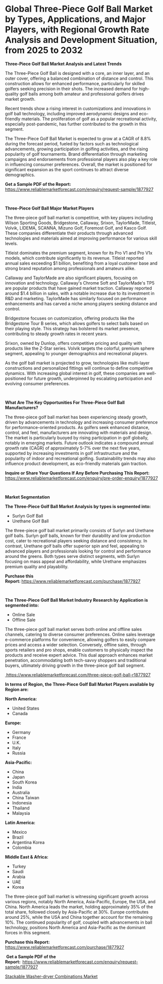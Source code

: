 <p><h1>Global Three-Piece Golf Ball Market by Types, Applications, and Major Players, with Regional Growth Rate Analysis and Development Situation, from 2025 to 2032</h1></p><p><strong>Three-Piece Golf Ball Market Analysis and Latest Trends</strong></p>
<p><p>The Three-Piece Golf Ball is designed with a core, an inner layer, and an outer cover, offering a balanced combination of distance and control. This construction allows for enhanced performance, particularly for skilled golfers seeking precision in their shots. The increased demand for high-quality golf balls among both amateur and professional golfers drives market growth.</p><p>Recent trends show a rising interest in customizations and innovations in golf ball technology, including improved aerodynamic designs and eco-friendly materials. The proliferation of golf as a popular recreational activity, especially post-pandemic, has further contributed to the growth in this segment. </p><p>The Three-Piece Golf Ball Market is expected to grow at a CAGR of 8.8% during the forecast period, fueled by factors such as technological advancements, growing participation in golfing activities, and the rising popularity of golf tournaments. Brand differentiation through marketing campaigns and endorsements from professional players also play a key role in influencing consumer preferences. Overall, the market is positioned for significant expansion as the sport continues to attract diverse demographics.</p></p>
<p><strong>Get a Sample PDF of the Report:&nbsp;</strong> <a href="https://www.reliablemarketforecast.com/enquiry/request-sample/1877927?utm_campaign=1130&utm_medium=2&utm_source=Github&utm_content=ia&utm_term=10022025&utm_id=three-piece-golf-ball">https://www.reliablemarketforecast.com/enquiry/request-sample/1877927</a></p>
<p>&nbsp;</p>
<p><strong>Three-Piece Golf Ball Major Market Players</strong></p>
<p><p>The three-piece golf ball market is competitive, with key players including Wilson Sporting Goods, Bridgestone, Callaway, Srixon, TaylorMade, Titleist, Volvik, LIDEMA, SCANNA, Mizuno Golf, Foremost Golf, and Kasco Golf. These companies differentiate their products through advanced technologies and materials aimed at improving performance for various skill levels.</p><p>Titleist dominates the premium segment, known for its Pro V1 and Pro V1x models, which contribute significantly to its revenue. Titleist reported annual sales exceeding $1 billion, benefiting from a loyal customer base and strong brand reputation among professionals and amateurs alike.</p><p>Callaway and TaylorMade are also significant players, focusing on innovation and technology. Callaway's Chrome Soft and TaylorMade's TP5 are popular products that have gained market traction. Callaway reported around $1.4 billion in sales, with a notable increase due to its investment in R&D and marketing. TaylorMade has similarly focused on performance enhancements and has carved a niche among players seeking distance and control. </p><p>Bridgestone focuses on customization, offering products like the Bridgestone Tour B series, which allows golfers to select balls based on their playing style. This strategy has bolstered its market presence, contributing to steady growth rates in recent years.</p><p>Srixon, owned by Dunlop, offers competitive pricing and quality with products like the Z-Star series. Volvik targets the colorful, premium sphere segment, appealing to younger demographics and recreational players.</p><p>As the golf ball market is projected to grow, technologies like multi-layer constructions and personalized fittings will continue to define competitive dynamics. With increasing global interest in golf, these companies are well-positioned for future growth, underpinned by escalating participation and evolving consumer preferences.</p></p>
<p>&nbsp;</p>
<p><strong>What Are The Key Opportunities For Three-Piece Golf Ball Manufacturers?</strong></p>
<p><p>The three-piece golf ball market has been experiencing steady growth, driven by advancements in technology and increasing consumer preference for performance-oriented products. As golfers seek enhanced distance, control, and feel, manufacturers are innovating with materials and design. The market is particularly buoyed by rising participation in golf globally, notably in emerging markets. Future outlook indicates a compound annual growth rate (CAGR) of approximately 5-7% over the next five years, supported by increasing investments in golf infrastructure and the popularity of indoor and recreational golfing. Sustainability trends may also influence product development, as eco-friendly materials gain traction.</p></p>
<p><strong>Inquire or Share Your Questions If Any Before Purchasing This Report:</strong> <a href="https://www.reliablemarketforecast.com/enquiry/pre-order-enquiry/1877927?utm_campaign=1130&utm_medium=2&utm_source=Github&utm_content=ia&utm_term=10022025&utm_id=three-piece-golf-ball">https://www.reliablemarketforecast.com/enquiry/pre-order-enquiry/1877927</a></p>
<p>&nbsp;</p>
<p><strong>Market Segmentation</strong></p>
<p><strong>The Three-Piece Golf Ball Market Analysis by types is segmented into:</strong></p>
<p><ul><li>Surlyn Golf Ball</li><li>Urethane Golf Ball</li></ul></p>
<p><p>The three-piece golf ball market primarily consists of Surlyn and Urethane golf balls. Surlyn golf balls, known for their durability and low production cost, cater to recreational players seeking distance and consistency. In contrast, Urethane golf balls offer superior spin and feel, appealing to advanced players and professionals looking for control and performance around the greens. Both types serve distinct segments, with Surlyn focusing on mass appeal and affordability, while Urethane emphasizes premium quality and playability.</p></p>
<p><strong>Purchase this Report:&nbsp;</strong><a href="https://www.reliablemarketforecast.com/purchase/1877927?utm_campaign=1130&utm_medium=2&utm_source=Github&utm_content=ia&utm_term=10022025&utm_id=three-piece-golf-ball">https://www.reliablemarketforecast.com/purchase/1877927</a></p>
<p>&nbsp;</p>
<p><strong>The Three-Piece Golf Ball Market Industry Research by Application is segmented into:</strong></p>
<p><ul><li>Online Sale</li><li>Offline Sale</li></ul></p>
<p><p>The three-piece golf ball market serves both online and offline sales channels, catering to diverse consumer preferences. Online sales leverage e-commerce platforms for convenience, allowing golfers to easily compare prices and access a wider selection. Conversely, offline sales, through sports retailers and pro shops, enable customers to physically inspect the products and receive expert advice. This dual approach enhances market penetration, accommodating both tech-savvy shoppers and traditional buyers, ultimately driving growth in the three-piece golf ball segment.</p></p>
<p><a href="https://www.reliablemarketforecast.com/three-piece-golf-ball-r1877927?utm_campaign=1130&utm_medium=2&utm_source=Github&utm_content=ia&utm_term=10022025&utm_id=three-piece-golf-ball">&nbsp;https://www.reliablemarketforecast.com/three-piece-golf-ball-r1877927</a></p>
<p><strong>In terms of Region, the Three-Piece Golf Ball Market Players available by Region are:</strong></p>
<p>
    <p> <strong> North America: </strong>
        <ul>
            <li>United States</li>
            <li>Canada</li>
        </ul>
        </p> 
    <p> <strong> Europe: </strong>
        <ul>
            <li>Germany</li>
            <li>France</li>
            <li>U.K.</li>
            <li>Italy</li>
            <li>Russia</li>
        </ul>
        </p> 
    <p> <strong> Asia-Pacific: </strong>
        <ul>
            <li>China</li>
            <li>Japan</li>
            <li>South Korea</li>
            <li>India</li>
            <li>Australia</li>
            <li>China Taiwan</li>
            <li>Indonesia</li>
            <li>Thailand</li>
            <li>Malaysia</li>
        </ul>
        </p> 
    <p> <strong> Latin America: </strong>
        <ul>
            <li>Mexico</li>
            <li>Brazil</li>
            <li>Argentina Korea</li>
            <li>Colombia</li>
        </ul>
        </p> 
    <p> <strong> Middle East & Africa: </strong>
        <ul>
            <li>Turkey</li>
            <li>Saudi</li>
            <li>Arabia</li>
            <li>UAE</li>
            <li>Korea</li>
        </ul>
    </p>
    </p>
<p><p>The three-piece golf ball market is witnessing significant growth across various regions, notably North America, Asia-Pacific, Europe, the USA, and China. North America leads the market, holding approximately 35% of the total share, followed closely by Asia-Pacific at 30%. Europe contributes around 25%, while the USA and China together account for the remaining 10%. The continued popularity of golf, coupled with advancements in ball technology, positions North America and Asia-Pacific as the dominant forces in this segment.</p></p>
<p><strong>Purchase this Report: </strong><a href="https://www.reliablemarketforecast.com/purchase/1877927?utm_campaign=1130&utm_medium=2&utm_source=Github&utm_content=ia&utm_term=10022025&utm_id=three-piece-golf-ball">https://www.reliablemarketforecast.com/purchase/1877927</a></p>
<p>&nbsp;<strong>Get a Sample PDF of the Report:&nbsp;&nbsp;</strong><a href="https://www.reliablemarketforecast.com/enquiry/request-sample/1877927?utm_campaign=1130&utm_medium=2&utm_source=Github&utm_content=ia&utm_term=10022025&utm_id=three-piece-golf-ball">https://www.reliablemarketforecast.com/enquiry/request-sample/1877927</a></p>
<p><strong></strong></p>
<p><p><a href="https://github.com/RickHolmes3/Market-Research-Report-List-7/blob/main/stackable-washer-dryer-combinations-market.md?utm_campaign=1130&utm_medium=2&utm_source=Github&utm_content=ia&utm_term=10022025&utm_id=three-piece-golf-ball">Stackable Washer-dryer Combinations Market</a></p></p>